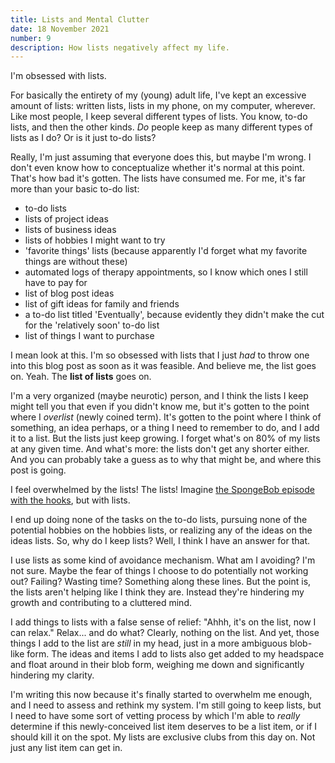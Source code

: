 ```yaml
---
title: Lists and Mental Clutter
date: 18 November 2021
number: 9
description: How lists negatively affect my life.
---
```

I'm obsessed with lists.

For basically the entirety of my (young) adult life, I've kept an excessive amount of lists: written lists, lists in my phone, on my computer, wherever. Like most people, I keep several different types of lists. You know, to-do lists, and then the other kinds. *Do* people keep as many different types of lists as I do? Or is it just to-do lists?

Really, I'm just assuming that everyone does this, but maybe I'm wrong. I don't even know how to conceptualize whether it's normal at this point. That's how bad it's gotten. The lists have consumed me. For me, it's far more than your basic to-do list:

- to-do lists
- lists of project ideas
- lists of business ideas
- lists of hobbies I might want to try
- 'favorite things' lists (because apparently I'd forget what my favorite things are without these)
- automated logs of therapy appointments, so I know which ones I still have to pay for
- list of blog post ideas
- list of gift ideas for family and friends
- a to-do list titled 'Eventually', because evidently they didn't make the cut for the 'relatively soon' to-do list
- list of things I want to purchase

I mean look at this. I'm so obsessed with lists that I just *had* to throw one into this blog post as soon as it was feasible. And believe me, the list goes on. Yeah. The **list of lists** goes on.

I'm a very organized (maybe neurotic) person, and I think the lists I keep might tell you that even if you didn't know me, but it's gotten to the point where I *overlist* (newly coined term). It's gotten to the point where I think of something, an idea perhaps, or a thing I need to remember to do, and I add it to a list. But the lists just keep growing. I forget what's on 80% of my lists at any given time. And what's more: the lists don't get any shorter either. And you can probably take a guess as to why that might be, and where this post is going.

I feel overwhelmed by the lists! The lists! Imagine [the SpongeBob episode with the hooks](https://www.youtube.com/watch?v=OlAZf1sv0TQ), but with lists.

I end up doing none of the tasks on the to-do lists, pursuing none of the potential hobbies on the hobbies lists, or realizing any of the ideas on the ideas lists. So, why do I keep lists? Well, I think I have an answer for that.

I use lists as some kind of avoidance mechanism. What am I avoiding? I'm not sure. Maybe the fear of things I choose to do potentially not working out? Failing? Wasting time? Something along these lines. But the point is, the lists aren't helping like I think they are. Instead they're hindering my growth and contributing to a cluttered mind.

I add things to lists with a false sense of relief: "Ahhh, it's on the list, now I can relax." Relax... and do what? Clearly, nothing on the list. And yet, those things I add to the list are *still* in my head, just in a more ambiguous blob-like form. The ideas and items I add to lists also get added to my headspace and float around in their blob form, weighing me down and significantly hindering my clarity.

I'm writing this now because it's finally started to overwhelm me enough, and I need to assess and rethink my system. I'm still going to keep lists, but I need to have some sort of vetting process by which I'm able to *really* determine if this newly-conceived list item deserves to be a list item, or if I should kill it on the spot. My lists are exclusive clubs from this day on. Not just any list item can get in.





